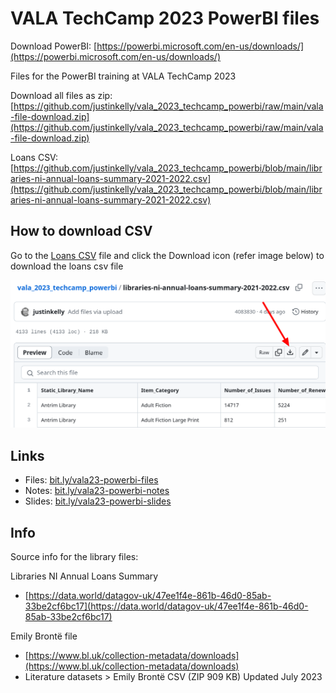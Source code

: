 # VALA TechCamp 2023 PowerBI files

Download PowerBI: [https://powerbi.microsoft.com/en-us/downloads/](https://powerbi.microsoft.com/en-us/downloads/)

Files for the PowerBI training at VALA TechCamp 2023 

Download all files as zip: [https://github.com/justinkelly/vala_2023_techcamp_powerbi/raw/main/vala-file-download.zip](https://github.com/justinkelly/vala_2023_techcamp_powerbi/raw/main/vala-file-download.zip)

Loans CSV: [https://github.com/justinkelly/vala_2023_techcamp_powerbi/blob/main/libraries-ni-annual-loans-summary-2021-2022.csv](https://github.com/justinkelly/vala_2023_techcamp_powerbi/blob/main/libraries-ni-annual-loans-summary-2021-2022.csv)

## How to download CSV

Go to the [Loans CSV](https://github.com/justinkelly/vala_2023_techcamp_powerbi/blob/main/libraries-ni-annual-loans-summary-2021-2022.csv) file and click the Download icon (refer image below) to download the loans csv file

![](./images/download.png)

## Links

* Files:  [bit.ly/vala23-powerbi-files](https://bit.ly/vala23-powerbi-files)
* Notes: [bit.ly/vala23-powerbi-notes](https://bit.ly/vala23-powerbi-notes)
* Slides: [bit.ly/vala23-powerbi-slides](https://bit.ly/vala23-powerbi-slides)

## Info
Source info for the library files:

Libraries NI Annual Loans Summary
* [https://data.world/datagov-uk/47ee1f4e-861b-46d0-85ab-33be2cf6bc17](https://data.world/datagov-uk/47ee1f4e-861b-46d0-85ab-33be2cf6bc17)

Emily Brontë file
* [https://www.bl.uk/collection-metadata/downloads](https://www.bl.uk/collection-metadata/downloads)
* Literature datasets >  Emily Brontë CSV (ZIP 909 KB) Updated July 2023

